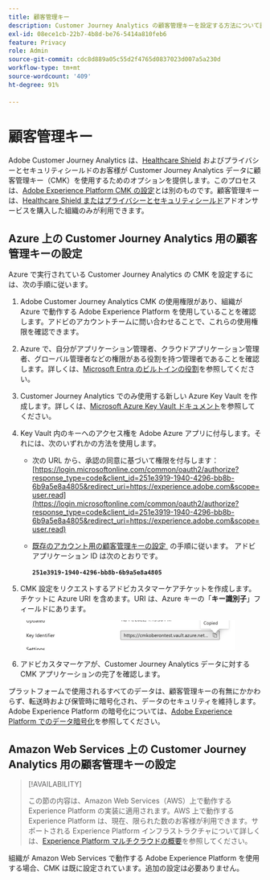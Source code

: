 ```yaml
---
title: 顧客管理キー
description: Customer Journey Analytics の顧客管理キーを設定する方法について説明します。
exl-id: 08ece1cb-22b7-4b8d-be76-5414a810feb6
feature: Privacy
role: Admin
source-git-commit: cdc8d889a05c55d2f4765d0837023d007a5a230d
workflow-type: tm+mt
source-wordcount: '409'
ht-degree: 91%

---
```


# 顧客管理キー

Adobe Customer Journey Analytics は、[Healthcare Shield](https://www.adobe.com/trust/compliance/hipaa-ready.html) およびプライバシーとセキュリティシールドのお客様が Customer Journey Analytics データに顧客管理キー（CMK）を使用するためのオプションを提供します。このプロセスは、[Adobe Experience Platform CMK の設定](https://experienceleague.adobe.com/ja/docs/experience-platform/landing/governance-privacy-security/customer-managed-keys/overview)とは別のものです。顧客管理キーは、[Healthcare Shield またはプライバシーとセキュリティシールド](https://experienceleague.adobe.com/ja/docs/events/customer-data-management-voices-recordings/governance/healthcare-shield)アドオンサービスを購入した組織のみが利用できます。

## Azure 上の Customer Journey Analytics 用の顧客管理キーの設定

Azure で実行されている Customer Journey Analytics の CMK を設定するには、次の手順に従います。

1. Adobe Customer Journey Analytics CMK の使用権限があり、組織が Azure で動作する Adobe Experience Platform を使用していることを確認します。アドビのアカウントチームに問い合わせることで、これらの使用権限を確認できます。
1. Azure で、自分がアプリケーション管理者、クラウドアプリケーション管理者、グローバル管理者などの権限がある役割を持つ管理者であることを確認します。詳しくは、[Microsoft Entra のビルトインの役割](https://learn.microsoft.com/ja-jp/entra/identity/role-based-access-control/permissions-reference)を参照してください。
1. Customer Journey Analytics でのみ使用する新しい Azure Key Vault を作成します。詳しくは、[Microsoft Azure Key Vault ドキュメント](https://learn.microsoft.com/ja-jp/azure/key-vault/general/)を参照してください。
1. Key Vault 内のキーへのアクセス権を Adobe Azure アプリに付与します。それには、次のいずれかの方法を使用します。
   * 次の URL から、承認の同意に基づいて権限を付与します：[https://login.microsoftonline.com/common/oauth2/authorize?response_type=code&client_id=251e3919-1940-4296-bb8b-6b9a5e8a4805&redirect_uri=https://experience.adobe.com&scope=user.read](https://login.microsoftonline.com/common/oauth2/authorize?response_type=code&client_id=251e3919-1940-4296-bb8b-6b9a5e8a4805&redirect_uri=https://experience.adobe.com&scope=user.read)

   * [&#x200B; 既存のアカウント用の顧客管理キーの設定 &#x200B;](https://learn.microsoft.com/ja-jp/azure/storage/common/customer-managed-keys-configure-cross-tenant-existing-account?toc=%2Fazure%2Fstorage%2Fblobs%2Ftoc.json&tabs=powershell-preview%2Cazure-portal#the-customer-grants-the-service-providers-app-access-to-the-key-in-the-key-vault) の手順に従います。 アドビアプリケーション ID は次のとおりです。

     **`251e3919-1940-4296-bb8b-6b9a5e8a4805`**

1. CMK 設定をリクエストするアドビカスタマーケアチケットを作成します。チケットに Azure URI を含めます。URI は、Azure キーの「**キー識別子**」フィールドにあります。

   ![https://cmkoberontest.vault.azure.net の URI を示すキー識別子フィールド](assets/key-identifier.png)

1. アドビカスタマーケアが、Customer Journey Analytics データに対する CMK アプリケーションの完了を確認します。

プラットフォームで使用されるすべてのデータは、顧客管理キーの有無にかかわらず、転送時および保管時に暗号化され、データのセキュリティを維持します。Adobe Experience Platform の暗号化については、[Adobe Experience Platform でのデータ暗号化](https://experienceleague.adobe.com/ja/docs/experience-platform/landing/governance-privacy-security/encryption)を参照してください。

## Amazon Web Services 上の Customer Journey Analytics 用の顧客管理キーの設定

>[!AVAILABILITY]
>
>この節の内容は、Amazon Web Services（AWS）上で動作する Experience Platform の実装に適用されます。AWS 上で動作する Experience Platform は、現在、限られた数のお客様が利用できます。サポートされる Experience Platform インフラストラクチャについて詳しくは、[Experience Platform マルチクラウドの概要](https://experienceleague.adobe.com/ja/docs/experience-platform/landing/multi-cloud)を参照してください。

組織が Amazon Web Services で動作する Adobe Experience Platform を使用する場合、CMK は既に設定されています。追加の設定は必要ありません。

